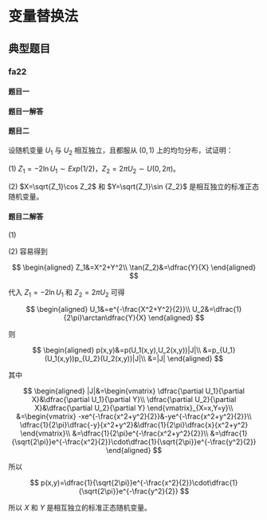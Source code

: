 # 变量替换法

## 典型题目

### fa22

#### 题目一

#### 题目一解答

#### 题目二

设随机变量 $U_1$ 与 $U_2$ 相互独立，且都服从 $(0,1)$ 上的均匀分布，试证明：

(1) $Z_1=-2\ln U_1\sim Exp(1/2)$，$Z_2=2\pi U_2\sim U(0,2\pi)$。

(2) $X=\sqrt{Z_1}\cos Z_2$ 和 $Y=\sqrt{Z_1}\sin {Z_2}$ 是相互独立的标准正态随机变量。

#### 题目二解答

(1)

(2) 容易得到

$$
\begin{aligned}
Z_1&=X^2+Y^2\\
\tan(Z_2)&=\dfrac{Y}{X}
\end{aligned}
$$

代入 $Z_1=-2\ln U_1$ 和 $Z_2=2\pi U_2$ 可得 

$$
\begin{aligned}
U_1&=e^{-\frac{X^2+Y^2}{2}}\\
U_2&=\dfrac{1}{2\pi}\arctan\dfrac{Y}{X}
\end{aligned}
$$

则

$$
\begin{aligned}
p(x,y)&=p(U_1(x,y),U_2(x,y))|J|\\
&=p_{U_1}(U_1(x,y))p_{U_2}(U_2(x,y))|J|\\
&=|J|
\end{aligned}
$$

其中

$$
\begin{aligned}
|J|&=\begin{vmatrix}
\dfrac{\partial U_1}{\partial X}&\dfrac{\partial U_1}{\partial Y}\\
\dfrac{\partial U_2}{\partial X}&\dfrac{\partial U_2}{\partial Y}
\end{vmatrix}_{X=x,Y=y}\\
&=\begin{vmatrix}
-xe^{-\frac{x^2+y^2}{2}}&-ye^{-\frac{x^2+y^2}{2}}\\
\dfrac{1}{2\pi}\dfrac{-y}{x^2+y^2}&\dfrac{1}{2\pi}\dfrac{x}{x^2+y^2}
\end{vmatrix}\\
&=\dfrac{1}{2\pi}e^{-\frac{x^2+y^2}{2}}\\
&=\dfrac{1}{\sqrt{2\pi}}e^{-\frac{x^2}{2}}\cdot\dfrac{1}{\sqrt{2\pi}}e^{-\frac{y^2}{2}}
\end{aligned}
$$



所以

$$
p(x,y)=\dfrac{1}{\sqrt{2\pi}}e^{-\frac{x^2}{2}}\cdot\dfrac{1}{\sqrt{2\pi}}e^{-\frac{y^2}{2}}
$$

所以 $X$ 和 $Y$ 是相互独立的标准正态随机变量。

